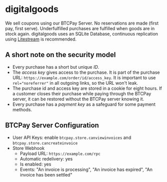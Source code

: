 # digitalgoods

We sell coupons using our BTCPay Server. No reservations are made (first pay, first serve). Underfulfilled purchases are fulfilled when goods are in stock again. digitalgoods uses an SQLite Database, continuous replication using [Litestream](https://litestream.io) is recommended.

## A short note on the security model

* Every purchase has a short but unique _ID_.
* The _access key_ gives access to the purchase. It is part of the purchase URL: `https://example.com/order/id/access_key`. It is important to use `rel="noreferrer"` in all outgoing links, so the URL won't leak.
* The purchase id and access key are stored in a cookie for eight hours. If a customer closes their purchase while paying through the BTCPay server, it can be restored without the BTCPay server knowing it.
* Every purchase has a _payment key_ as a safeguard for some payment methods.

## BTCPay Server Configuration

* User API Keys: enable `btcpay.store.canviewinvoices` and `btcpay.store.cancreateinvoice`
* Store Webhook
  * Payload URL: `https://example.com/rpc`
  * Automatic redelivery: yes
  * Is enabled: yes
  * Events: "An invoice is processing", "An invoice has expired", "An invoice has been settled"
